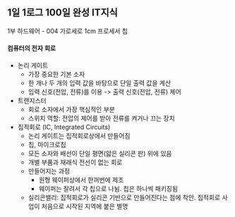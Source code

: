## 1일 1로그 100일 완성 IT지식

1부 하드웨어 - 004 가로세로 1cm 프로세서 칩

#### 컴퓨터의 전자 회로

- 논리 게이트
  - 가장 중요한 기본 소자
  - 한 개나 두 개의 입력 값을 바탕으로 단일 출력 값을 계산
  - 입력 신호(전압, 전류)를 이용 -> 출력 신호(전압, 전류) 제어
- 트랜지스터
  - 회로 소자에서 가장 핵심적인 부분
  - 스위치 역할: 전압의 제어를 받아 전류를 켜거나 끄는 장치
- 집적회로 (IC, Integrated Circuits)
  - 논리 게이트는 집적회로상에서 만들어짐
  - 칩, 마이크로칩
  - 모든 소자와 배선이 단일 평면(얇은 실리콘 판) 위에 있음
  - 개별 부품과 재래식 전선이 없는 회로
  - 만들어지는 과정
    - 원형 웨이퍼상에서 한꺼번에 제조
    - 웨이퍼는 잘려서 각 칩으로 나뉨. 칩은 하나씩 패키징됨
  - 실리콘밸리: 집적회로가 실리콘 기반으로 만들어진다는 점에 착안. 집적회로 사업이 처음으로 시작된 지역에 붙은 별명
